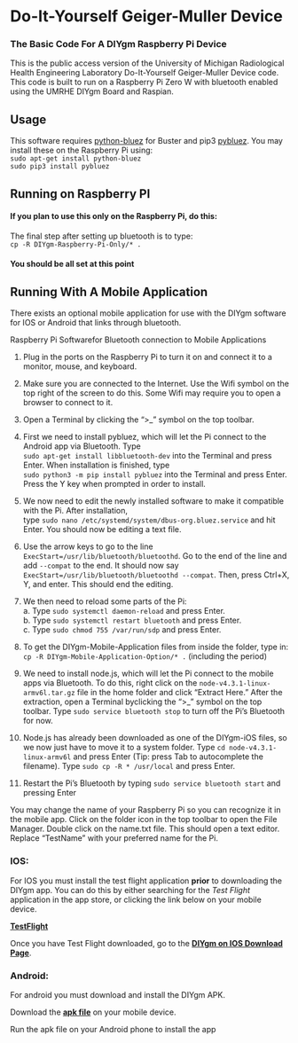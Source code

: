 # Do-It-Yourself Geiger-Muller Device
### The Basic Code For A DIYgm Raspberry Pi Device

This is the public access version of the University of Michigan Radiological Health Engineering Laboratory Do-It-Yourself Geiger-Muller Device code.
This code is built to run on a Raspberry Pi Zero W with bluetooth enabled using the UMRHE DIYgm Board and Raspian.


## Usage

This software requires [python-bluez](https://packages.debian.org/buster/python-bluez) for Buster and pip3 [pybluez](https://github.com/pybluez/pybluez).
You may install these on the Raspberry Pi using:  
`sudo apt-get install python-bluez`  
`sudo pip3 install pybluez`  

## Running on Raspberry PI  
#### If you plan to use this only on the Raspberry Pi, do this:  

The final step after setting up bluetooth is to type:  
`cp -R DIYgm-Raspberry-Pi-Only/* .`

#### **You should be all set at this point**

## Running With A Mobile Application
There exists an optional mobile application for use with the DIYgm software for IOS or Android that links through bluetooth.


Raspberry Pi Softwarefor Bluetooth connection to Mobile Applications

1. Plug in the ports on the Raspberry Pi to turn it on and connect it to a monitor, mouse, and keyboard.

2. Make sure you are connected to the Internet. Use the Wifi symbol on the top right of the screen to do this.
 Some Wifi may require you to open a browser to connect to it.

3. Open a Terminal by clicking the “>_” symbol on the top toolbar.

4. First we need to install pybluez, which will let the Pi connect to the Android app via Bluetooth. Type  
`sudo apt-get install libbluetooth-dev` into the Terminal and press Enter. 
When installation is finished, type  
`sudo python3 -m pip install pybluez` into the Terminal and press Enter. 
Press the Y key when prompted in order to install.

5. We now need to edit the newly installed software to make it compatible with the Pi. After installation,  
type `sudo nano /etc/systemd/system/dbus-org.bluez.service` and hit Enter. You should now be editing a text file.

6. Use the arrow keys to go to the line `ExecStart=/usr/lib/bluetooth/bluetoothd`. Go to the end of the line and add `--compat` to the end. 
It should now say `ExecStart=/usr/lib/bluetooth/bluetoothd --compat`. Then, press Ctrl+X, Y, and enter. This should end the editing.

7. We then need to reload some parts of the Pi:  
	a. Type `sudo systemctl daemon-reload`     and press Enter.  
	b. Type `sudo systemctl restart bluetooth` and press Enter.  
	c. Type `sudo chmod 755 /var/run/sdp`      and press Enter.  

8. To get the DIYgm-Mobile-Application files from inside the folder, type in:  
`cp -R DIYgm-Mobile-Application-Option/* .` (including the period)

9. We need to install node.js, which will let the Pi connect to the mobile apps via Bluetooth. To do this, right click on the 
`node-v4.3.1-linux-armv6l.tar.gz` file in the home folder and click “Extract Here.” 
After the extraction, open a Terminal byclicking the “>_” symbol on the top toolbar. 
Type `sudo service bluetooth stop` to turn off the Pi’s Bluetooth for now.

10. Node.js has already been downloaded as one of the DIYgm-iOS files, so we now just have to move it to a system folder. 
Type `cd node-v4.3.1-linux-armv6l` and press Enter (Tip: press Tab to autocomplete the filename). Type 
`sudo cp -R * /usr/local` and press Enter.

11. Restart the Pi’s Bluetooth by typing `sudo service bluetooth start` and pressing Enter


You may change the name of your Raspberry Pi so you can recognize it in the mobile app. 
Click on the folder icon in the top toolbar to open the File Manager. Double click on the name.txt file. 
This should open a text editor. Replace “TestName” with your preferred name for the Pi.

### IOS:
For IOS you must install the test flight application **prior** to downloading the DIYgm app. 
You can do this by either searching for the _Test Flight_ application in the app store, or clicking the link below on your mobile device.  

[**TestFlight**](https://apps.apple.com/us/app/testflight/id899247664)  

Once you have Test Flight downloaded, go to the [**DIYgm on IOS Download Page**](https://testflight.apple.com/join/hFALODXI).  

### Android:
For android you must download and install the DIYgm APK.  

Download the [**apk file**](https://drive.google.com/open?id=1AitTESAhU4iAu_M2vcSNQPzfiBf2Sed7) on your mobile device. 
 
Run the apk file on your Android phone to install the app